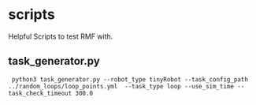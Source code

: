 # scripts
Helpful Scripts to test RMF with.

## task_generator.py
```
 python3 task_generator.py --robot_type tinyRobot --task_config_path ../random_loops/loop_points.yml  --task_type loop --use_sim_time --task_check_timeout 300.0 
```
